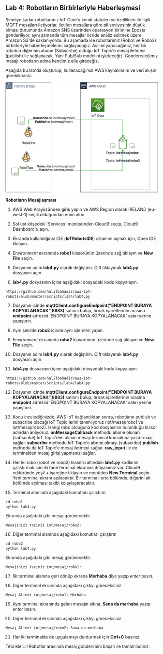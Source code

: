## Lab 4: Robotların Birbirleriyle Haberleşmesi

Şimdiye kadar robotlarımız IoT Core'a kendi statuleri ve özellikleri ile ilgili MQTT mesajları iletiyorlar, iletilen mesajlara göre pil seviyesinin düşük olması durumunda Amazon SNS üzerinden operasyon birimine Eposta gönderiliyor, aynı zamanda tüm mesajlar ileride analiz edilmek üzere Amazon S3'de saklanıyordu. Bu aşamada ise robotlarımız (Robo1 ve Robo2) birbirleriyle haberleşmelerini sağlayacağız. Aslınd yapacağımız, her bir robotun diğerinin abone (Subscribe) olduğu IoT Topic'e mesaj iletmesi (publish) ile sağlanacak. Yani Pub/Sub modelini işleteceğiz. Göndereceğimiz mesajı robotların adına kendimiz elle  gireceğiz. 

Aşağıda bu lab'da oluşturup, kullanacağımız AWS kaynaklarını ve veri akışını görebilirsiniz.
 
![alt text](https://github.com/halilbahadir/aws-iot-robots/blob/master/images/iot-lab4.jpg)


**Robotların Mesajlaşması**



1. AWS Web Arayüzünden giriş yapın ve AWS Region olarak IRELAND (eu-west-1) seçili olduğundan emin olun. 

2. Sol üst köşedeki 'Services' menüsünden Cloud9 seçip, Cloud9 Dashboard'u açın. 

3. Ekranda kullandığınız IDE (**IoTRobotsIDE**) ortamını açmak için, Open IDE tıklayın.

4. _Environment_ ekranında **robo1** klasörünün üzerinde sağ tıklayın ve **New File** seçin.

5. Dosyanın adını **lab4.py** olarak değiştirin. Çift tıklayarak **lab4.py** dosyasını açın.

6. **lab4.py** dosyasının içine aşağıdaki dosyadaki kodu kopyalayın.

```
https://github.com/halilbahadir/aws-iot-robots/blob/master/Scripts/lab4/lab4.py

```

7. Dosyanın içinde **mqttClient.configureEndpoint("ENDPOINT BURAYA KOPYALANACAK",8883)** satırını bulup, tırnak işaretlerinin arasına **endpoint** adresini 'ENDPOINT BURAYA KOPYALANACAK' satırı yerine yapıştırın.

8. Aynı şekilde **robo2** içinde aynı işlemleri yapın.

9. _Environment_ ekranında **robo2** klasörünün üzerinde sağ tıklayın ve **New File** seçin.

10. Dosyanın adını **lab4.py** olarak değiştirin. Çift tıklayarak **lab4.py** dosyasını açın.

11. **lab4.py** dosyasının içine aşağıdaki dosyadaki kodu kopyalayın.

```
https://github.com/halilbahadir/aws-iot-robots/blob/master/Scripts/lab4/lab4.py

```

12. Dosyanın içinde **mqttClient.configureEndpoint("ENDPOINT BURAYA KOPYALANACAK",8883)** satırını bulup, tırnak işaretlerinin arasına **endpoint** adresini 'ENDPOINT BURAYA KOPYALANACAK' satırı yerine yapıştırın.

13. Kodu incelediğinizde, AWS IoT bağlandıktan sonra, robotların publish ve subscribe olacağı IoT Topic'lerini tanımlıyoruz (iot/mesaj/robo1 ve  iot/mesaj/robo2). Hangi robo olduğuna kod dosyasının bulunduğu klasör adından anlıyoruz. **onMessageCallback** methodu abone olunan (subscribe) IoT Topic'den alınan mesajı terminal konsoluna yazdırmayı sağlar. **subscribe** methodu IoT Topic'e abone olmayı (subscribe) **publish** methodu da IoT Topic'e mesaj iletmeyi sağlar. **raw_input** ile de terminalden mesaj girişi yapmanızı sağlar.

14. Her iki robo (robo1 ve robo2) klasörü altındaki **lab4.py** kodlarını çalıştırmak için iki tane terminal ekranına ihtiyacımız var. Cloud9 editöründe yeşil **+** işaretine tıklayın ve menüden **New Terminal** seçin.  Yeni terminal ekranı açılacaktır. Bir terminali orta bölümde, diğerini alt bölümde açılması takibi kolaylaştıracaktır.

15. Terminal alanında aşağıdaki komutları çalıştırın

``` 
cd robo1
python lab4.py

```

Ekranda aşağıdaki gibi mesaj görünecektir.

```
Mesajinizi Yaziniz iot/mesaj/robo2:

```

16. Diğer terminal alanında aşağıdaki komutları çalıştırın

``` 
cd robo2
python lab4.py

```

Ekranda aşağıdaki gibi mesaj görünecektir.

```
Mesajinizi Yaziniz iot/mesaj/robo1:

```

17. İlk terminal alanına geri dönüp ekrana **Merhaba** diye yazıp _enter_ basın.

18. Diğer terminal ekranında aşağıdaki çıktıyı göreceksiniz

```
Mesaj Alindi iot/mesaj/robo1: Merhaba
```

19. Aynı terminal ekranında gelen mesajın altına, **Sana da merhaba** yazıp _enter_ basın.

20. Diğer terminal ekranında aşağıdaki çıktıyı göreceksiniz

```
Mesaj Alindi iot/mesaj/robo2: Sana da merhaba
```

21. Her iki terminalde de uygulamayı durdurmak için **Ctrl+C** basınız. 


Tebrikler..!! Robotlar arasında mesaj gönderimini başarı ile tamamladınız.


